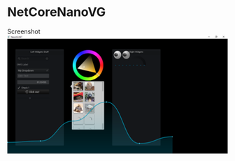 # NetCoreNanoVG
Screenshot
![NetCoreNanoVG Screenshot](https://raw.githubusercontent.com/masums/NetCoreNanoVG/master/Resources/Screenshot/NetCoreNanoVG_ScreenShot.png)
